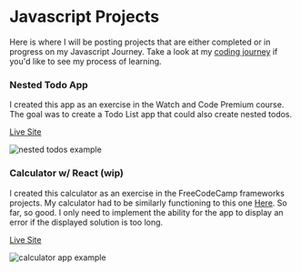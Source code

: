 # Javascript Projects
Here is where I will be posting projects that are either completed or in progress on my Javascript Journey. Take a look at my [coding journey](https://github.com/jordanvidrine/coding-journey/) if you'd like to see my process of learning.

### Nested Todo App
I created this app as an exercise in the Watch and Code Premium course. The goal was to create a Todo List app that could also create nested todos.

[Live Site](https://jordanvidrine.github.io/nested-todos/index.html)

![nested todos example](https://github.com/jordanvidrine/nested-todos/blob/master/Nested%20Todo%20App%20Example.gif)

### Calculator w/ React (wip)
I created this calculator as an exercise in the FreeCodeCamp frameworks projects. My calculator had to be similarly functioning to this one [Here](https://codepen.io/freeCodeCamp/full/wgGVVX). So far, so good. I only need to implement the ability for the app to display an error if the displayed solution is too long.

[Live Site](https://jordanvidrine.github.io/calculator/index.html)

![calculator app example](https://github.com/jordanvidrine/jordanvidrine.github.io/blob/master/calculator/assetts/calculator-app.gif)
